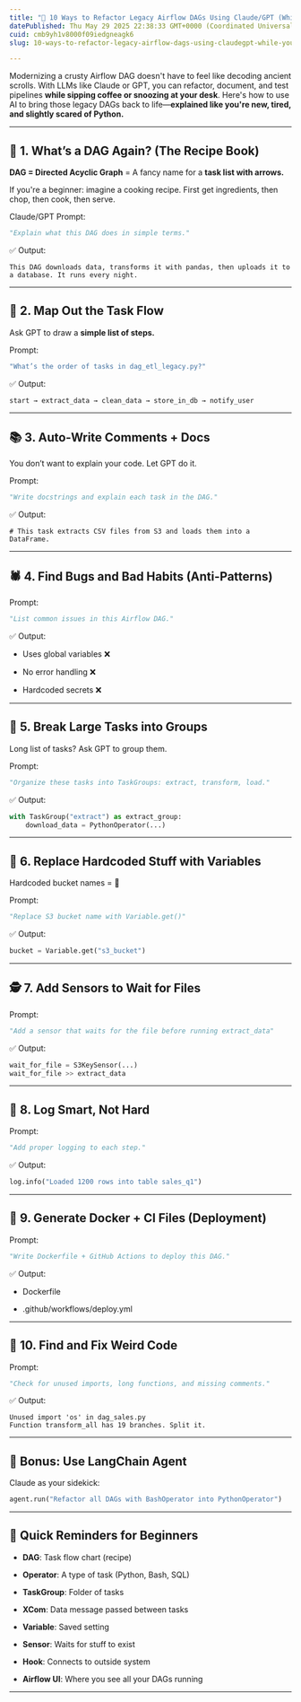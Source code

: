 ```yaml
---
title: "🧠 10 Ways to Refactor Legacy Airflow DAGs Using Claude/GPT (While You Nap)"
datePublished: Thu May 29 2025 22:38:33 GMT+0000 (Coordinated Universal Time)
cuid: cmb9yh1v8000f09iedgneagk6
slug: 10-ways-to-refactor-legacy-airflow-dags-using-claudegpt-while-you-nap

---
```


Modernizing a crusty Airflow DAG doesn't have to feel like decoding ancient scrolls. With LLMs like Claude or GPT, you can refactor, document, and test pipelines **while sipping coffee or snoozing at your desk**. Here's how to use AI to bring those legacy DAGs back to life—**explained like you're new, tired, and slightly scared of Python.**

---

## 🧱 1. What’s a DAG Again? (The Recipe Book)

**DAG = Directed Acyclic Graph** = A fancy name for a **task list with arrows.**

If you're a beginner: imagine a cooking recipe. First get ingredients, then chop, then cook, then serve.

Claude/GPT Prompt:

```python
"Explain what this DAG does in simple terms."
```

✅ Output:

```plaintext
This DAG downloads data, transforms it with pandas, then uploads it to a database. It runs every night.
```

---

## 🔎 2. Map Out the Task Flow

Ask GPT to draw a **simple list of steps.**

Prompt:

```bash
"What’s the order of tasks in dag_etl_legacy.py?"
```

✅ Output:

```plaintext
start → extract_data → clean_data → store_in_db → notify_user
```

---

## 📚 3. Auto-Write Comments + Docs

You don’t want to explain your code. Let GPT do it.

Prompt:

```python
"Write docstrings and explain each task in the DAG."
```

✅ Output:

```plaintext
# This task extracts CSV files from S3 and loads them into a DataFrame.
```

---

## 🕷️ 4. Find Bugs and Bad Habits (Anti-Patterns)

Prompt:

```python
"List common issues in this Airflow DAG."
```

✅ Output:

* Uses global variables ❌
    
* No error handling ❌
    
* Hardcoded secrets ❌
    

---

## 🧼 5. Break Large Tasks into Groups

Long list of tasks? Ask GPT to group them.

Prompt:

```python
"Organize these tasks into TaskGroups: extract, transform, load."
```

✅ Output:

```python
with TaskGroup("extract") as extract_group:
    download_data = PythonOperator(...)
```

---

## 🔁 6. Replace Hardcoded Stuff with Variables

Hardcoded bucket names = 😬

Prompt:

```python
"Replace S3 bucket name with Variable.get()"
```

✅ Output:

```python
bucket = Variable.get("s3_bucket")
```

---

## 🕵️ 7. Add Sensors to Wait for Files

Prompt:

```python
"Add a sensor that waits for the file before running extract_data"
```

✅ Output:

```python
wait_for_file = S3KeySensor(...)
wait_for_file >> extract_data
```

---

## 🔐 8. Log Smart, Not Hard

Prompt:

```python
"Add proper logging to each step."
```

✅ Output:

```python
log.info("Loaded 1200 rows into table sales_q1")
```

---

## 🐳 9. Generate Docker + CI Files (Deployment)

Prompt:

```python
"Write Dockerfile + GitHub Actions to deploy this DAG."
```

✅ Output:

* Dockerfile
    
* .github/workflows/deploy.yml
    

---

## 🧪 10. Find and Fix Weird Code

Prompt:

```python
"Check for unused imports, long functions, and missing comments."
```

✅ Output:

```plaintext
Unused import 'os' in dag_sales.py
Function transform_all has 19 branches. Split it.
```

---

## 🌟 Bonus: Use LangChain Agent

Claude as your sidekick:

```python
agent.run("Refactor all DAGs with BashOperator into PythonOperator")
```

---

## 🧠 Quick Reminders for Beginners

* **DAG**: Task flow chart (recipe)
    
* **Operator**: A type of task (Python, Bash, SQL)
    
* **TaskGroup**: Folder of tasks
    
* **XCom**: Data message passed between tasks
    
* **Variable**: Saved setting
    
* **Sensor**: Waits for stuff to exist
    
* **Hook**: Connects to outside system
    
* **Airflow UI**: Where you see all your DAGs running
    

---